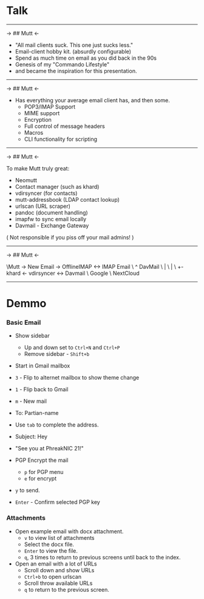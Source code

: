 # Talk

---

-> ## Mutt <-

* "All mail clients suck. This one just sucks less."
* Email-client hobby kit. (absurdly configurable)
* Spend as much time on email as you did back in the 90s
* Genesis of my "Commando Lifestyle"
* and became the inspiration for this presentation.

---

-> ## Mutt <-

* Has everything your average email client has, and then some.
    - POP3/IMAP Support
    - MIME support
    - Encryption
    - Full control of message headers
    - Macros
    - CLI functionality for scripting

---

-> ## Mutt <-

To make Mutt truly great:

* Neomutt
* Contact manager (such as khard)
* vdirsyncer (for contacts)
* mutt-addressbook (LDAP contact lookup)
* urlscan (URL scraper)
* pandoc (document handling)
* imapfw to sync email locally
* Davmail - Exchange Gateway

( Not responsible if you piss off your mail admins! )

---

-> ## Mutt <-

\Mutt -> New Email -> OfflineIMAP  <->  IMAP Email
\            ^                          DavMail
\            |
\            |
\            +- khard <- vdirsyncer <-> Davmail
\                                       Google
\                                       NextCloud

---

# Demmo

### Basic Email ###
* Show sidebar 
   - Up and down set to `Ctrl+N` and `Ctrl+P`
   - Remove sidebar - `Shift+b`

* Start in Gmail mailbox
* `3` - Flip to alternet mailbox to show theme change
* `1` - Flip back to Gmail
* `m` - New mail
* To: Partian-name
* Use `tab` to complete the address.
* Subject: Hey
* "See you at PhreakNIC 21!"
* PGP Encrypt the mail
    - `p` for PGP menu
    - `e` for encrypt
* `y` to send.
* `Enter` - Confirm selected PGP key 

### Attachments ###
* Open example email with docx attachment.
    - `v` to view list of attachments
    - Select the docx file.
    - `Enter` to view the file.
    - `q`, 3 times to return to previous screens until back to the index.
* Open an email with a lot of URLs
    - Scroll down and show URLs
    - `Ctrl+b` to open urlscan
    - Scroll throw available URLs
    - `q` to return to the previous screen.
